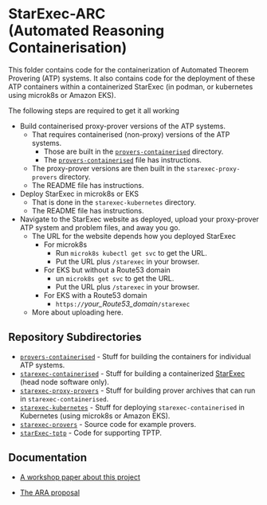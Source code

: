 # StarExec-ARC <br>(Automated Reasoning Containerisation)

This folder contains code for the containerization of Automated Theorem Provering (ATP) systems. 
It also contains code for the deployment of these ATP containers within a containerized StarExec 
(in podman, or kubernetes using microk8s or Amazon EKS).

The following steps are required to get it all working
* Build containerised proxy-prover versions of the ATP systems.
  - That requires containerised (non-proxy) versions of the ATP systems.
    * Those are built in the [`provers-containerised`](provers-containerised) directory.
    * The [`provers-containerised`](provers-containerised/README.md) file has instructions.
  - The proxy-prover versions are then built in the `starexec-proxy-provers` directory.
  - The README file has instructions.
* Deploy StarExec in microk8s or EKS
  - That is done in the `starexec-kubernetes` directory.
  - The README file has instructions.
* Navigate to the StarExec website as deployed, upload your proxy-prover ATP system and problem 
  files, and away you go.
  - The URL for the website depends how you deployed StarExec
    * For microk8s
      - Run `microk8s kubectl get svc` to get the URL.
      - Put the URL plus `/starexec` in your browser.
    * For EKS but without a Route53 domain
      - un `microk8s get svc` to get the URL.
      - Put the URL plus `/starexec` in your browser.
    * For EKS with a Route53 domain
      - `https://`*your_Route53_domain*`/starexec`
  - More about uploading here.

## Repository Subdirectories

- [`provers-containerised`](provers-containerised/README.md) - 
  Stuff for building the containers for individual ATP systems.
- [`starexec-containerised`](starexec-containerised/README.md) - 
  Stuff for building a containerized 
  [StarExec](https://github.com/StarExecMiami/StarExec/) (head node software only).
- [`starexec-proxy-provers`](starexec-proxy-provers/README.md) - 
  Stuff for building prover archives that can run in ``starexec-containerised``.
- [`starexec-kubernetes`](starexec-kubernetes/README.md) - 
  Stuff for deploying `starexec-containerised` in Kubernetes (using microk8s or Amazon EKS).
- [`starexec-provers`](starexec-provers/README.md) - Source code for example provers.
- [`starExec-tptp`](starexec-tptp/README.md) - Code for supporting TPTP.

## Documentation

- [A workshop paper about this project](https://www.eprover.org/EVENTS/IWIL-2024/IWIL-24-Preproceedings.pdf)

- [The ARA proposal](https://www.amazon.science/research-awards/recipients/geoffrey-sutcliffe)
